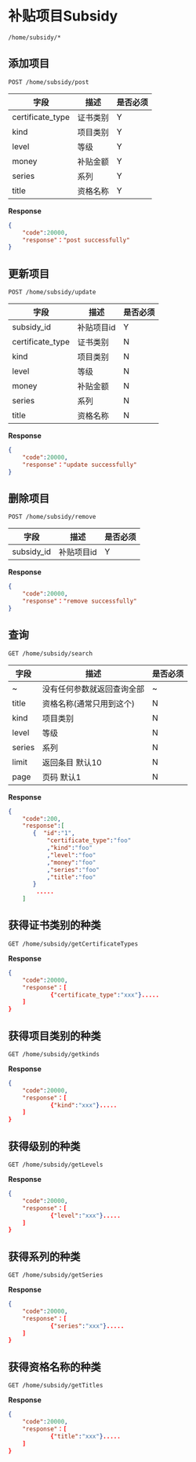 补贴项目Subsidy
===
`/home/subsidy/*`

## 添加项目
`POST /home/subsidy/post` 

字段  |描述 |  是否必须 
------------ | -------------| -------------
certificate_type | 证书类别   | Y
kind | 项目类别   | Y
level | 等级   | Y
money | 补贴金额   | Y
series | 系列   | Y
title | 资格名称   | Y

**Response**  

```json
{
    "code":20000,
    "response"："post successfully"
}
```

## 更新项目
`POST /home/subsidy/update` 

字段  |描述 |  是否必须 
------------ | -------------| -------------
subsidy_id | 补贴项目id | Y
certificate_type | 证书类别   | N
kind | 项目类别   | N
level | 等级   | N
money | 补贴金额   | N
series | 系列   | N
title | 资格名称   | N

**Response**  

```json
{
    "code":20000,
    "response"："update successfully"
}
```


## 删除项目
`POST /home/subsidy/remove` 

字段  |描述 |  是否必须 
------------ | -------------| -------------
subsidy_id | 补贴项目id | Y


**Response**  

```json
{
    "code":20000,
    "response"："remove successfully"
}
```

## 查询
`GET /home/subsidy/search` 

字段  |描述 |  是否必须 
------------ | -------------| -------------
~|没有任何参数就返回查询全部|~
title  |  资格名称(通常只用到这个) | N
kind   |  项目类别|N
level  |  等级 |N
series   | 系列|N
limit  | 返回条目 默认10|N
page   | 页码  默认1| N


**Response**  

```json
{   
    "code":200,
    "response":[     
       {  "id":"1",
           "certificate_type":"foo"
           ,"kind":"foo"
           ,"level":"foo"
           ,"money":"foo"
           ,"series":"foo"
           ,"title":"foo"
       }
        .....
    ]
```


## 获得证书类别的种类
`GET /home/subsidy/getCertificateTypes` 

**Response**  

```json
{
    "code":20000,
    "response"：[
            {"certificate_type":"xxx"}.....
    ]
}
```

## 获得项目类别的种类
`GET /home/subsidy/getkinds` 

**Response**  

```json
{
    "code":20000,
    "response"：[
            {"kind":"xxx"}.....
    ]
}
```


## 获得级别的种类
`GET /home/subsidy/getLevels` 

**Response**  

```json
{
    "code":20000,
    "response"：[
            {"level":"xxx"}.....
    ]
}
```


## 获得系列的种类
`GET /home/subsidy/getSeries` 

**Response**  

```json
{
    "code":20000,
    "response"：[
            {"series":"xxx"}.....
    ]
}
```


## 获得资格名称的种类
`GET /home/subsidy/getTitles` 

**Response**  

```json
{
    "code":20000,
    "response"：[
            {"title":"xxx"}.....
    ]
}
```

